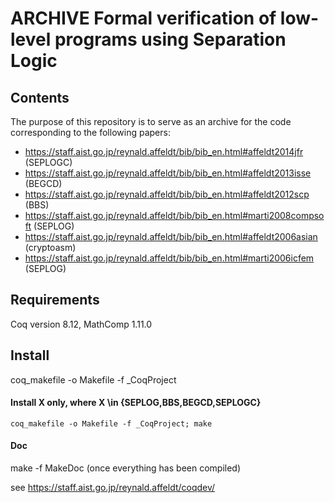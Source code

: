 ARCHIVE Formal verification of low-level programs using Separation Logic
========================================================================

## Contents

The purpose of this repository is to serve as an archive for the code
corresponding to the following papers:
- https://staff.aist.go.jp/reynald.affeldt/bib/bib_en.html#affeldt2014jfr (SEPLOGC)
- https://staff.aist.go.jp/reynald.affeldt/bib/bib_en.html#affeldt2013isse (BEGCD)
- https://staff.aist.go.jp/reynald.affeldt/bib/bib_en.html#affeldt2012scp (BBS)
- https://staff.aist.go.jp/reynald.affeldt/bib/bib_en.html#marti2008compsoft (SEPLOG)
- https://staff.aist.go.jp/reynald.affeldt/bib/bib_en.html#affeldt2006asian (cryptoasm)
- https://staff.aist.go.jp/reynald.affeldt/bib/bib_en.html#marti2006icfem (SEPLOG)

## Requirements

Coq version 8.12, MathComp 1.11.0

## Install

coq_makefile -o Makefile -f _CoqProject

#### Install X only, where X \in {SEPLOG,BBS,BEGCD,SEPLOGC}

`coq_makefile -o Makefile -f _CoqProject; make`

#### Doc

make -f MakeDoc
(once everything has been compiled)

see https://staff.aist.go.jp/reynald.affeldt/coqdev/
